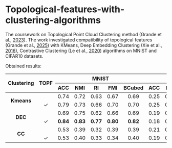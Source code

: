 # Topological-features-with-clustering-algorithms

The coursework on Topological Point Cloud Clustering method (Grande et al., [2023](https://arxiv.org/abs/2303.16716)). The work investigated compatibility of topological features (Grande et al., [2025](https://arxiv.org/abs/2406.02300)) with KMeans, Deep Embedding Clustering (Xie et al., [2016](https://arxiv.org/abs/1511.06335)), Contrastive Clustering  (Le et al., [2020](https://arxiv.org/abs/2009.09687)) algorithms on MNIST and CIFAR10 datasets.

Obtained results:
<table>
  <thead>
    <tr>
      <th rowspan="2" align="center"><strong>Clustering</strong></th>
      <th rowspan="2" align="center"><strong>TOPF</strong></th>
      <th colspan="5" align="center"><strong>MNIST</strong></th>
      <th colspan="5" align="center"><strong>CIFAR10</strong></th>
    </tr>
    <tr>
      <th align="center"><strong>ACC</strong></th>
      <th align="center"><strong>NMI</strong></th>
      <th align="center"><strong>RI</strong></th>
      <th align="center"><strong>FMI</strong></th>
      <th align="center"><strong>BCubed</strong></th>
      <th align="center"><strong>ACC</strong></th>
      <th align="center"><strong>NMI</strong></th>
      <th align="center"><strong>RI</strong></th>
      <th align="center"><strong>FMI</strong></th>
      <th align="center"><strong>BCubed</strong></th>
    </tr>
  </thead>
  <tbody>
    <tr>
      <td rowspan="2" align="center"><strong>Kmeans</strong></td>
      <td align="center"></td>
      <td align="center">0.74</td>
      <td align="center">0.72</td>
      <td align="center">0.63</td>
      <td align="center">0.67</td>
      <td align="center">0.69</td>
      <td align="center">0.25</td>
      <td align="center">0.12</td>
      <td align="center">0.06</td>
      <td align="center">0.16</td>
      <td align="center">0.17</td>
    </tr>
    <tr>
      <td align="center">✓</td>
      <td align="center">0.79</td>
      <td align="center">0.73</td>
      <td align="center">0.66</td>
      <td align="center">0.70</td>
      <td align="center">0.70</td>
      <td align="center">0.25</td>
      <td align="center">0.12</td>
      <td align="center">0.06</td>
      <td align="center">0.16</td>
      <td align="center">0.17</td>
    </tr>
    <tr>
      <td rowspan="2" align="center"><strong>DEC</strong></td>
      <td align="center"></td>
      <td align="center">0.69</td>
      <td align="center">0.75</td>
      <td align="center">0.62</td>
      <td align="center">0.66</td>
      <td align="center">0.69</td>
      <td align="center">0.19</td>
      <td align="center">0.08</td>
      <td align="center">0.04</td>
      <td align="center">0.19</td>
      <td align="center">0.18</td>
    </tr>
    <tr>
      <td align="center">✓</td>
      <td align="center"><strong>0.84</strong></td>
      <td align="center"><strong>0.83</strong></td>
      <td align="center"><strong>0.77</strong></td>
      <td align="center"><strong>0.80</strong></td>
      <td align="center"><strong>0.82</strong></td>
      <td align="center">0.18</td>
      <td align="center">0.08</td>
      <td align="center">0.03</td>
      <td align="center">0.21</td>
      <td align="center">0.19</td>
    </tr>
    <tr>
      <td rowspan="2" align="center"><strong>CC</strong></td>
      <td align="center"></td>
      <td align="center">0.53</td>
      <td align="center">0.39</td>
      <td align="center">0.32</td>
      <td align="center">0.39</td>
      <td align="center">0.39</td>
      <td align="center">0.21</td>
      <td align="center">0.07</td>
      <td align="center">0.04</td>
      <td align="center">0.14</td>
      <td align="center">0.14</td>
    </tr>
    <tr>
      <td align="center">✓</td>
      <td align="center">0.53</td>
      <td align="center">0.40</td>
      <td align="center">0.33</td>
      <td align="center">0.34</td>
      <td align="center">0.40</td>
      <td align="center">0.19</td>
      <td align="center">0.06</td>
      <td align="center">0.03</td>
      <td align="center">0.13</td>
      <td align="center">0.13</td>
    </tr>
  </tbody>
</table>
